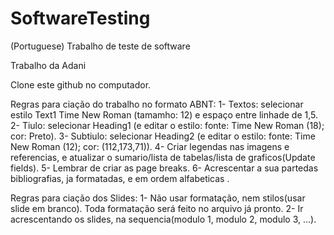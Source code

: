 # SoftwareTesting
(Portuguese) Trabalho de teste de software

Trabalho da Adani

Clone este github no computador.

Regras para ciação do trabalho no formato ABNT:
 	1- Textos: selecionar estilo Text1 Time New Roman (tamamho: 12) e espaço entre linhade de 1,5.
 	2- Tiulo: selecionar Heading1 (e editar o estilo: fonte: Time New Roman (18); cor: Preto).
 	3- Subtiulo: selecionar Heading2 (e editar o estilo: fonte: Time New Roman (12); cor: (112,173,71)).
  	4- Criar legendas nas imagens e referencias, e atualizar o sumario/lista de tabelas/lista de graficos(Update fields).
  	5- Lembrar de criar as page breaks.
  	6- Acrescentar a sua partedas bibliografias, ja formatadas, e em ordem alfabeticas .

Regras para ciação dos Slides:
  	1- Não usar formatação, nem stilos(usar slide em branco). Toda formatação será feito no arquivo já pronto.
  	2- Ir acrescentando os slides, na sequencia(modulo 1, modulo 2, modulo 3, ...).
